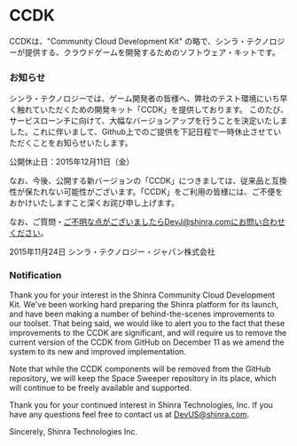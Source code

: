 # CCDK

CCDKは、"Community Cloud Development Kit" の略で、シンラ・テクノロジーが提供する、クラウドゲームを開発するためのソフトウェア・キットです。


### お知らせ

シンラ・テクノロジーでは、ゲーム開発者の皆様へ、弊社のテスト環境にいち早く触れていただくための開発キット「CCDK」を提供しております。
このたび、サービスローンチに向けて、大幅なバージョンアップを行うことを決定いたしました。これに伴いまして、Github上でのご提供を下記日程で一時休止させていただくことをお知らせいたします。

公開休止日：2015年12月11日（金）

なお、今後、公開する新バージョンの「CCDK」につきましては、従来品と互換性が保たれない可能性がございます。「CCDK」をご利用の皆様には、ご不便をおかけいたしますこと深くお詫び申し上げます。

なお、ご質問・ご不明な点がございましたらDevJ@shinra.comにお問い合わせください。

2015年11月24日
シンラ・テクノロジー・ジャパン株式会社


### Notification

Thank you for your interest in the Shinra Community Cloud Development Kit. We've been working hard preparing the Shinra platform for its launch, and have been making a number of behind-the-scenes improvements to our toolset. That being said, we would like to alert you to the fact that these improvements to the CCDK are significant, and will require us to remove the current version of the CCDK from GitHub on December 11 as we amend the system to its new and improved implementation. 

Note that while the CCDK components will be removed from the GitHub repository, we will keep the Space Sweeper repository in its place, which will continue to be freely available and supported. 

Thank you for your continued interest in Shinra Technologies, Inc. If you have any questions feel free to contact us at DevUS@shinra.com.

Sincerely,
Shinra Technologies Inc.



